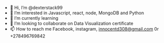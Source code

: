 - 👋 Hi, I’m @dexterstack99
- 👀 I’m interested in Javascript, react, node, MongoDB and Python
- 🌱 I’m currently learning 
- 💞️ I’m looking to collaborate on Data Visualization certificate
- 📫 How to reach me Facebook, instagram, innocentd308@gmail.com 0r +278496769842

<!---
dexterstack99/dexterstack99 is a ✨ special ✨ repository because its `README.md` (this file) appears on your GitHub profile.
You can click the Preview link to take a look at your changes.
--->
